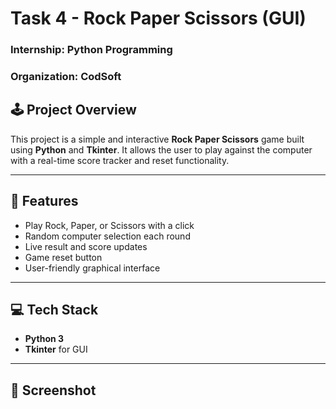 # Task 4 - Rock Paper Scissors (GUI)
### Internship: Python Programming  
### Organization: CodSoft

## 🕹️ Project Overview
This project is a simple and interactive **Rock Paper Scissors** game built using **Python** and **Tkinter**. It allows the user to play against the computer with a real-time score tracker and reset functionality.

---

## 🎯 Features
- Play Rock, Paper, or Scissors with a click
- Random computer selection each round
- Live result and score updates
- Game reset button
- User-friendly graphical interface

---

## 💻 Tech Stack
- **Python 3**
- **Tkinter** for GUI

---

## 📸 Screenshot
![]()
